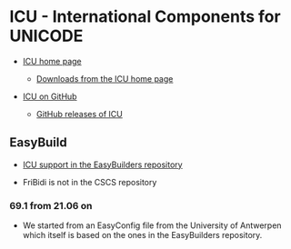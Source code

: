 # ICU - International Components for UNICODE

  * [ICU home page](http://site.icu-project.org/)

      * [Downloads from the ICU home page](http://site.icu-project.org/download)

  * [ICU on GitHub](https://github.com/unicode-org/icu)

      * [GitHub releases of ICU](https://github.com/unicode-org/icu/releases)

## EasyBuild

  * [ICU support in the EasyBuilders repository](https://github.com/easybuilders/easybuild-easyconfigs/tree/develop/easybuild/easyconfigs/i/ICU)

  * FriBidi is not in the CSCS repository

### 69.1 from 21.06 on

  * We started from an EasyConfig file from the University of Antwerpen which
    itself is based on the ones in the EasyBuilders repository.
